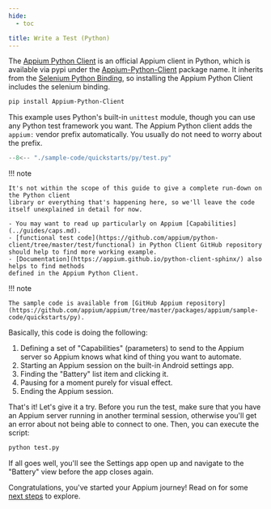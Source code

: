 ```yaml
---
hide:
  - toc

title: Write a Test (Python)
---
```


The [Appium Python Client](https://github.com/appium/python-client) is
an official Appium client in Python, which is available via pypi under the [Appium-Python-Client](https://pypi.org/project/Appium-Python-Client/) package name.
It inherits from the [Selenium Python Binding](https://pypi.org/project/selenium/),
so installing the Appium Python Client includes the selenium binding.

```bash
pip install Appium-Python-Client
```

This example uses Python's built-in `unittest` module, though you can use any Python test framework you want.
The Appium Python client adds the `appium:` vendor prefix automatically.
You usually do not need to worry about the prefix.

```python title="test.py"
--8<-- "./sample-code/quickstarts/py/test.py"
```

!!! note

```
It's not within the scope of this guide to give a complete run-down on the Python client
library or everything that's happening here, so we'll leave the code itself unexplained in detail for now.

- You may want to read up particularly on Appium [Capabilities](../guides/caps.md).
- [functional test code](https://github.com/appium/python-client/tree/master/test/functional) in Python Client GitHub repository should help to find more working example.
- [Documentation](https://appium.github.io/python-client-sphinx/) also helps to find methods
defined in the Appium Python Client.
```

!!! note

```
The sample code is available from [GitHub Appium repository](https://github.com/appium/appium/tree/master/packages/appium/sample-code/quickstarts/py).
```

Basically, this code is doing the following:

1. Defining a set of "Capabilities" (parameters) to send to the Appium server so Appium knows what
  kind of thing you want to automate.
2. Starting an Appium session on the built-in Android settings app.
3. Finding the "Battery" list item and clicking it.
4. Pausing for a moment purely for visual effect.
5. Ending the Appium session.

That's it! Let's give it a try. Before you run the test, make sure that you have an Appium server
running in another terminal session, otherwise you'll get an error about not being able to connect
to one. Then, you can execute the script:

```bash
python test.py
```

If all goes well, you'll see the Settings app open up and navigate to the "Battery" view before the
app closes again.

Congratulations, you've started your Appium journey! Read on for some [next steps](./next-steps.md) to explore.
